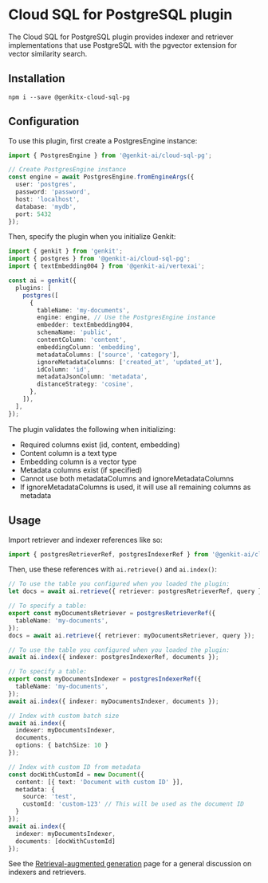 # Cloud SQL for PostgreSQL plugin

The Cloud SQL for PostgreSQL plugin provides indexer and retriever implementations that use PostgreSQL with the pgvector extension for vector similarity search.

## Installation

```posix-terminal
npm i --save @genkitx-cloud-sql-pg
```

## Configuration

To use this plugin, first create a PostgresEngine instance:

```ts
import { PostgresEngine } from '@genkit-ai/cloud-sql-pg';

// Create PostgresEngine instance
const engine = await PostgresEngine.fromEngineArgs({
  user: 'postgres',
  password: 'password',
  host: 'localhost',
  database: 'mydb',
  port: 5432
});
```

Then, specify the plugin when you initialize Genkit:

```ts
import { genkit } from 'genkit';
import { postgres } from '@genkit-ai/cloud-sql-pg';
import { textEmbedding004 } from '@genkit-ai/vertexai';

const ai = genkit({
  plugins: [
    postgres([
      {
        tableName: 'my-documents',
        engine: engine, // Use the PostgresEngine instance
        embedder: textEmbedding004,
        schemaName: 'public', 
        contentColumn: 'content',
        embeddingColumn: 'embedding',
        metadataColumns: ['source', 'category'],
        ignoreMetadataColumns: ['created_at', 'updated_at'],
        idColumn: 'id',
        metadataJsonColumn: 'metadata',
        distanceStrategy: 'cosine',
      },
    ]),
  ],
});
```

The plugin validates the following when initializing:
- Required columns exist (id, content, embedding)
- Content column is a text type
- Embedding column is a vector type
- Metadata columns exist (if specified)
- Cannot use both metadataColumns and ignoreMetadataColumns
- If ignoreMetadataColumns is used, it will use all remaining columns as metadata

## Usage

Import retriever and indexer references like so:

```ts
import { postgresRetrieverRef, postgresIndexerRef } from '@genkit-ai/cloud-sql-pg';
```

Then, use these references with `ai.retrieve()` and `ai.index()`:

```ts
// To use the table you configured when you loaded the plugin:
let docs = await ai.retrieve({ retriever: postgresRetrieverRef, query });

// To specify a table:
export const myDocumentsRetriever = postgresRetrieverRef({
  tableName: 'my-documents',
});
docs = await ai.retrieve({ retriever: myDocumentsRetriever, query });
```

```ts
// To use the table you configured when you loaded the plugin:
await ai.index({ indexer: postgresIndexerRef, documents });

// To specify a table:
export const myDocumentsIndexer = postgresIndexerRef({
  tableName: 'my-documents',
});
await ai.index({ indexer: myDocumentsIndexer, documents });

// Index with custom batch size
await ai.index({ 
  indexer: myDocumentsIndexer, 
  documents,
  options: { batchSize: 10 }
});

// Index with custom ID from metadata
const docWithCustomId = new Document({
  content: [{ text: 'Document with custom ID' }],
  metadata: { 
    source: 'test',
    customId: 'custom-123' // This will be used as the document ID
  }
});
await ai.index({ 
  indexer: myDocumentsIndexer, 
  documents: [docWithCustomId]
});
```

See the [Retrieval-augmented generation](../rag.md) page for a general discussion on indexers and retrievers. 